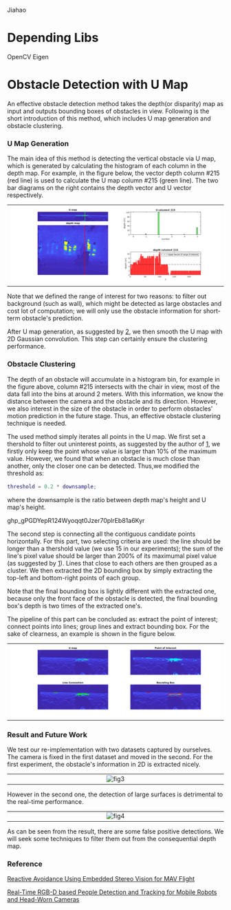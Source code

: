 Jiahao
# Depending Libs
OpenCV
Eigen
# Obstacle Detection with U Map
An effective obstacle detection method takes the depth(or disparity) map as input and outputs bounding boxes of obstacles in view. Following is the short introduction of this method, which includes U map generation and obstacle clustering.

### U Map Generation
The main idea of this method is detecting the vertical obstacle via U map, which is generated by calculating the histogram of each column in the depth map. For example, in the figure below, the vector depth column #215 (red line) is used to calculate the U map column #215 (green line). The two bar diagrams on the right contains the depth vector and U vector respectively.
<table align="center"><tr><td align="center" width="9999">
<img src="UV_detector/img/extract_U_map.png" alt="fig1">
</td></tr></table>

Note that we defined the range of interest for two reasons: to filter out background (such as wall), which might be detected as large obstacles and cost lot of computation; we will only use the obstacle information for short-term obstacle's prediction.

After U map generation, as suggested by [2][2], we then smooth the U map with 2D Gaussian convolution. This step can certainly ensure the clustering performance.

### Obstacle Clustering
The depth of an obstacle will accumulate in a histogram bin, for example in the figure above, column #215 intersects with the chair in view, most of the data fall into the bins at around 2 meters. With this information, we know the distance between the camera and the obstacle and its direction. However, we also interest in the size of the obstacle in order to perform obstacles' motion prediction in the future stage. Thus, an effective obstacle clustering technique is needed.

The used method simply iterates all points in the U map. We first set a thershold to filter out uninterest points, as suggested by the author of [1][1], we firstly only keep the point whose value is larger than 10% of the maximum value. However, we found that when an obstacle is much close than another, only the closer one can be detected. Thus,we modified the threshold as:
```Matlab
threshold = 0.2 * downsample;
```

where the downsample is the ratio between depth map's height and U map's height.

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

The second step is connecting all the contiguous candidate points horizontally. For this part, two selecting criteria are used: the line should be longer than a thershold value (we use 15 in our experiments); the sum of the line's pixel value should be larger than 200% of its maximumal pixel value (as suggested by [1][1]). Lines that close to each others are then grouped as a cluster. We then extracted the 2D bounding box by simply extracting the top-left and bottom-right points of each group.

Note that the final bounding box is lightly different with the extracted one, because only the front face of the obstacle is detected, the final bounding box's depth is two times of the extracted one's.

The pipeline of this part can be concluded as: extract the point of interest; connect points into lines; group lines and extract bounding box. For the sake of clearness, an example is shown in the figure below.
<table align="center"><tr><td align="center" width="9999">
<img src="UV_detector/img/pipeline.png" alt="fig2">
</td></tr></table>

### Result and Future Work
We test our re-implementation with two datasets captured by ourselves. The camera is fixed in the first dataset and moved in the second. For the first experiment, the obstacle's information in 2D is extracted nicely.
<table align="center"><tr><td align="center" width="9999">
<img src="UV_detector/img/fixed_result.gif" alt="fig3">
</td></tr></table>

However in the second one, the detection of large surfaces is detrimental to the real-time performance.
<table align="center"><tr><td align="center" width="9999">
<img src="UV_detector/img/move_result.gif" alt="fig4">
</td></tr></table>

As can be seen from the result, there are some false positive detections. We will seek some techniques to filter them out from the consequential depth map.

### Reference
[1]: http://people.inf.ethz.ch/pomarc/pubs/OleynikovaICRA15.pdf  "Reactive Avoidance Using Embedded Stereo Vision for MAV Flight"

[Reactive Avoidance Using Embedded Stereo Vision for MAV Flight](http://people.inf.ethz.ch/pomarc/pubs/OleynikovaICRA15.pdf)

[2]: https://www.vision.rwth-aachen.de/media/papers/jafari14icra_realtime_rgbd_tracking.pdf  "Real-Time RGB-D based People Detection and Tracking for Mobile Robots and Head-Worn Cameras"

[Real-Time RGB-D based People Detection and Tracking for Mobile Robots and Head-Worn Cameras]( https://www.vision.rwth-aachen.de/media/papers/jafari14icra_realtime_rgbd_tracking.pdf)

